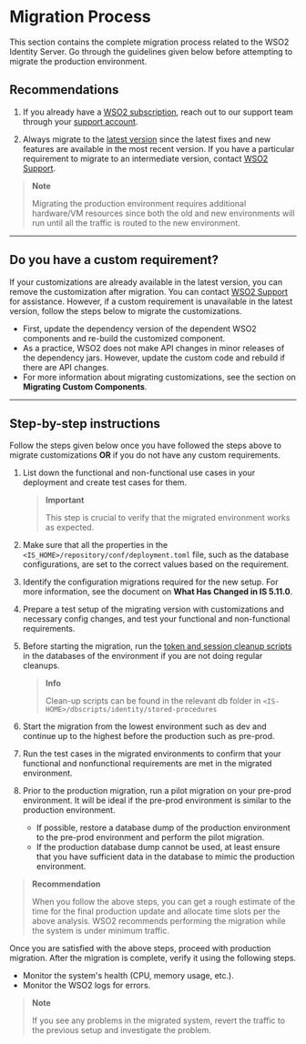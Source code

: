# Migration Process

This section contains the complete migration process related to the WSO2 Identity Server.
Go through the guidelines given below before attempting to migrate the production environment.

## Recommendations

1. If you already have a [WSO2 subscription](https://wso2.com/subscription), reach out to our support team through your [support account](https://support.wso2.com/jira/secure/Dashboard.jspa).

2. Always migrate to the [latest version](https://wso2.com/identity-and-access-management) since the latest fixes and new features are available in the most recent version. If you have a particular requirement to migrate to an intermediate version, contact [WSO2 Support](https://support.wso2.com/jira/secure/Dashboard.jspa).

> **Note**
>
> Migrating the production environment requires additional hardware/VM resources since both the old and new environments will run until all the traffic is routed to the new environment.

---

## Do you have a custom requirement?

If your customizations are already available in the latest version, you can remove the customization after migration. You can contact [WSO2 Support](https://support.wso2.com/jira/secure/Dashboard.jspa) for assistance.
However, if a custom requirement is unavailable in the latest version, follow the steps below to migrate the customizations.

- First, update the dependency version of the dependent WSO2 components and re-build the customized component.
- As a practice, WSO2 does not make API changes in minor releases of the dependency jars. However, update the custom code and rebuild if there are API changes.
- For more information about migrating customizations, see the section on **Migrating Custom Components**.

---

## Step-by-step instructions

Follow the steps given below once you have followed the steps above to migrate customizations **OR** if you do not have any custom requirements.

1. List down the functional and non-functional use cases in your deployment and create test cases for them.

    > **Important**
    >
    > This step is crucial to verify that the migrated environment works as expected.

2. Make sure that all the properties in the `<IS_HOME>/repository/conf/deployment.toml` file, such as the database configurations, are set to the correct values based on the requirement.

3. Identify the configuration migrations required for the new setup. For more information, see the document on **What Has Changed in IS 5.11.0**.

4. Prepare a test setup of the migrating version with customizations and necessary config changes, and test your functional and non-functional requirements.

5. Before starting the migration, run the [token and session cleanup scripts](https://is.docs.wso2.com/en/5.11.0/setup/removing-unused-tokens-from-the-database#using-stored-procedures-for-token-cleanup) in the databases of the environment if you are not doing regular cleanups.

    > **Info**
    >
    > Clean-up scripts can be found in the relevant db folder in `<IS-HOME>/dbscripts/identity/stored-procedures`

6. Start the migration from the lowest environment such as dev and continue up to the highest before the production such as pre-prod.

7. Run the test cases in the migrated environments to confirm that your functional and nonfunctional requirements are met in the migrated environment.

8. Prior to the production migration, run a pilot migration on your pre-prod environment. It will be ideal if the pre-prod environment is similar to the production environment.
    + If possible, restore a database dump of the production environment to the pre-prod environment and perform the pilot migration.
    + If the production database dump cannot be used, at least ensure that you have sufficient data in the database to mimic the production environment.

> **Recommendation**
>
> When you follow the above steps, you can get a rough estimate of the time for the final production update and allocate time slots per the above analysis. WSO2 recommends performing the migration while the system is under minimum traffic.

Once you are satisfied with the above steps, proceed with production migration. After the migration is complete, verify it using the following steps.

+ Monitor the system's health (CPU, memory usage, etc.).
+ Monitor the WSO2 logs for errors.

> **Note**
>
> If you see any problems in the migrated system, revert the traffic to the previous setup and investigate the problem.